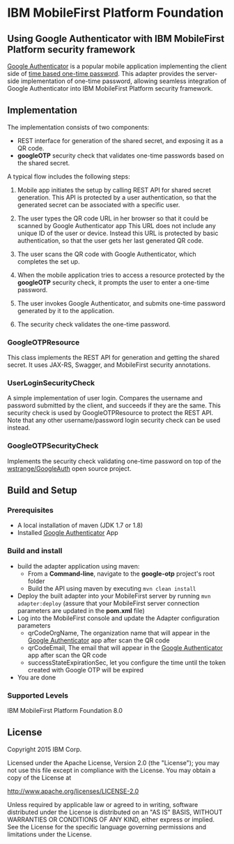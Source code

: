 IBM MobileFirst Platform Foundation
===

## Using Google Authenticator with IBM MobileFirst Platform security framework
[Google Authenticator](https://www.wikiwand.com/en/Google_Authenticator) is a popular mobile application implementing the client side of [time based one-time password](https://www.wikiwand.com/en/Time-based_One-time_Password_Algorithm).
This adapter provides the server-side implementation of one-time password, allowing seamless integration of Google Authenticator into
IBM MobileFirst Platform security framework.

## Implementation
The implementation consists of two components:

* REST interface for generation of the shared secret, and exposing it as a QR code.
* **googleOTP** security check that validates one-time passwords based on the shared secret.

A typical flow includes the following steps:

1. Mobile app initiates the setup by calling REST API for shared secret generation.
  This API is protected by a user authentication, so that the generated secret can be associated with a specific user.
2. The user types the QR code URL in her browser so that it could be scanned by Google Authenticator app
  This URL does not include any unique ID of the user or device.
  Instead this URL is protected by basic authentication, so that the user gets her last generated QR code.
3. The user scans the QR code with Google Authenticator, which completes the set up.

4. When the mobile application tries to access a resource protected by the **googleOTP** security check, it prompts the user to enter a one-time password.
5. The user invokes Google Authenticator, and submits one-time password generated by it to the application.
6. The security check validates the one-time password.  

### GoogleOTPResource
This class implements the REST API for generation and getting the shared secret.
It uses JAX-RS, Swagger, and MobileFirst security annotations.

### UserLoginSecurityCheck
A simple implementation of user login. Compares the username and password submitted by the client, and succeeds if they are the same.
This security check is used by GoogleOTPResource to protect the REST API.
Note that any other username/password login security check can be used instead. 

### GoogleOTPSecurityCheck
Implements the security check validating one-time password on top of the [wstrange/GoogleAuth](https://github.com/wstrange/GoogleAuth) open source project.

## Build and Setup

### Prerequisites
* A local installation of maven (JDK 1.7 or 1.8)
* Installed [Google Authenticator](https://www.wikiwand.com/en/Google_Authenticator) App

### Build and install
* build the adapter application using maven:
    * From a **Command-line**, navigate to the **google-otp** project's root folder
    * Build the API using maven by executing `mvn clean install`
* Deploy the built adapter into your MobileFirst server by running `mvn adapter:deploy` (assure that your MobileFirst
  server connection parameters are updated in the **pom.xml** file)
* Log into the MobileFirst console and update the Adapter configuration parameters
    * qrCodeOrgName, The organization name that will appear in the [Google Authenticator](https://www.wikiwand.com/en/Google_Authenticator) app after scan the QR code
    * qrCodeEmail, The email that will appear in the [Google Authenticator](https://www.wikiwand.com/en/Google_Authenticator) app after scan the QR code
    * successStateExpirationSec, let you configure the time until the token created with Google OTP will be expired
* You are done

### Supported Levels
IBM MobileFirst Platform Foundation 8.0

## License
Copyright 2015 IBM Corp.

Licensed under the Apache License, Version 2.0 (the "License");
you may not use this file except in compliance with the License.
You may obtain a copy of the License at

http://www.apache.org/licenses/LICENSE-2.0

Unless required by applicable law or agreed to in writing, software
distributed under the License is distributed on an "AS IS" BASIS,
WITHOUT WARRANTIES OR CONDITIONS OF ANY KIND, either express or implied.
See the License for the specific language governing permissions and
limitations under the License.